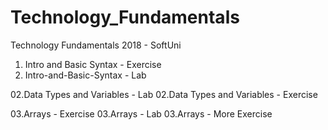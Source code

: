 # Technology_Fundamentals

Technology Fundamentals 2018 - SoftUni

01. Intro and Basic Syntax - Exercise
01. Intro-and-Basic-Syntax - Lab

02.Data Types and Variables - Lab
02.Data Types and Variables - Exercise

03.Arrays - Exercise
03.Arrays - Lab
03.Arrays - More Exercise